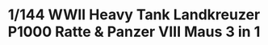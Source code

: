 ---
layout: product
title: "1/144 WWII Heavy Tank Landkreuzer P1000 Ratte & Panzer VIII Maus  3 in 1"
price: "4900" 
desc: "Maketa"
img_path: "/assets/img/TAKO3001.webp"
brand: "N/A"
available: false
special_offer: false
new: false
soon: false
cat: "010000"
subcat: "010200"
subsubcat: "0N/A"
sifra: "TAKO3001"
popular: false
---